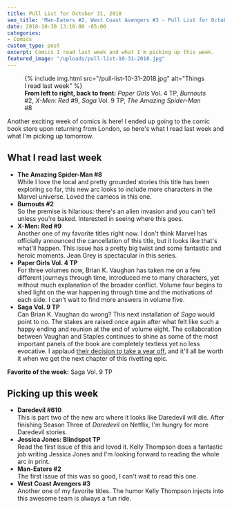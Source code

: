 ```yaml
---
title: Pull List for October 31, 2018
seo_title: 'Man-Eaters #2, West Coast Avengers #3 - Pull List for October 31, 2018'
date: 2018-10-30 13:10:00 -05:00
categories:
- Comics
custom_type: post
excerpt: Comics I read last week and what I'm picking up this week.
featured_image: "/uploads/pull-list-10-31-2018.jpg"
---
```


<figure class="extendout">
  {% include img.html src="/pull-list-10-31-2018.jpg" alt="Things I read last week" %}
  <figcaption><strong>From left to right, back to front:</strong> <em>Paper Girls</em> Vol. 4 <span class="caps">TP</span>, <em>Burnouts</em> #2, <em>X-Men: Red</em> #9, <em>Saga</em> Vol. 9 <span class="caps">TP</span>, <em>The Amazing Spider-Man</em> #8</figcaption>
</figure>

Another exciting week of comics is here! I ended up going to the comic book store upon returning from London, so here's what I read last week and what I'm picking up tomorrow.

## What I read last week

- **The Amazing Spider-Man #8**  
  While I love the local and pretty grounded stories this title has been exploring so far, this new arc looks to include more characters in the Marvel universe. Loved the cameos in this one.
- **Burnouts #2**  
  So the premise is hilarious: there's an alien invasion and you can't tell unless you're baked. Interested in seeing where this goes.
- **X-Men: Red #9**  
  Another one of my favorite titles right now. I don't think Marvel has officially announced the cancellation of this title, but it looks like that's what'll happen. This issue has a pretty big twist and some fantastic and heroic moments. Jean Grey is spectacular in this series.
- **Paper Girls Vol. 4 TP**  
  For three volumes now, Brian K. Vaughan has taken me on a few different journeys through time, introduced me to many characters, yet without much explanation of the broader conflict. Volume four begins to shed light on the war happening through time and the motivations of each side. I can't wait to find more answers in volume five.
- **Saga Vol. 9 TP**  
  Can Brian K. Vaughan do wrong? This next installation of _Saga_ would point to no. The stakes are raised once again after what felt like such a happy ending and reunion at the end of volume eight. The collaboration between Vaughan and Staples continues to shine as some of the most important panels of the book are completely textless yet no less evocative. I applaud [their decision to take a year off](https://www.cbr.com/saga-hiatus-brian-vaughan-fiona-staples/), and it'll all be worth it when we get the next chapter of this rivetting epic.

**Favorite of the week:** Saga Vol. 9 TP

## Picking up this week

- **Daredevil #610**  
  This is part two of the new arc where it looks like Daredevil will die. After finishing Season Three of _Daredevil_ on Netflix, I'm hungry for more Daredevil stories.
- **Jessica Jones: Blindspot TP**  
  Read the first issue of this and loved it. Kelly Thompson does a fantastic job writing Jessica Jones and I'm looking forward to reading the whole arc in print.
- **Man-Eaters #2**  
  The first issue of this was so good, I can't wait to read this one.
- **West Coast Avengers #3**  
  Another one of my favorite titles. The humor Kelly Thompson injects into this awesome team is always a fun ride.

